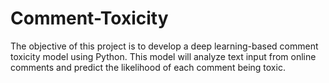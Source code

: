 # Comment-Toxicity
The objective of this project is to develop a deep learning-based comment toxicity model using Python. This model will analyze text input from online comments and predict the likelihood of each comment being toxic. 
